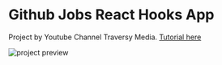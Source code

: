 # Github Jobs React Hooks App

Project by Youtube Channel Traversy Media. [Tutorial here](https://www.youtube.com/watch?v=fxY1q4SCB64&t=1131s)

![project preview](https://repository-images.githubusercontent.com/281276174/121d6d00-da3d-11ea-90e9-e47d2ba7f3b5)

